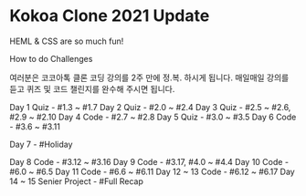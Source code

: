 # Kokoa Clone 2021 Update

HEML & CSS are so much fun!

How to do Challenges

여러분은 코코아톡 클론 코딩 강의를 2주 만에 정.복. 하시게 됩니다.
매일매일 강의를 듣고 퀴즈 및 코드 챌린지를 완수해 주시면 됩니다.

Day 1 Quiz - #1.3 ~ #1.7
Day 2 Quiz - #2.0 ~ #2.4
Day 3 Quiz - #2.5 ~ #2.6, #2.9 ~ #2.10
Day 4 Code - #2.7 ~ #2.8
Day 5 Quiz - #3.0 ~ #3.5
Day 6 Code - #3.6 ~ #3.11

Day 7 - #Holiday

Day 8 Code - #3.12 ~ #3.16
Day 9 Code - #3.17, #4.0 ~ #4.4
Day 10 Code - #6.0 ~ #6.5
Day 11 Code - #6.6 ~ #6.11
Day 12 ~ 13 Code - #6.12 ~ #6.17
Day 14 ~ 15 Senier Project - #Full Recap
